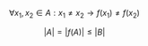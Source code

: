 ---
---

$$
\forall x_{1},x_{2} \in A
: x_{1} \neq x_{2} \to f(x_{1})\neq f(x_{2})
$$

$$
|A|=|f(A)| \leq |B|
$$
